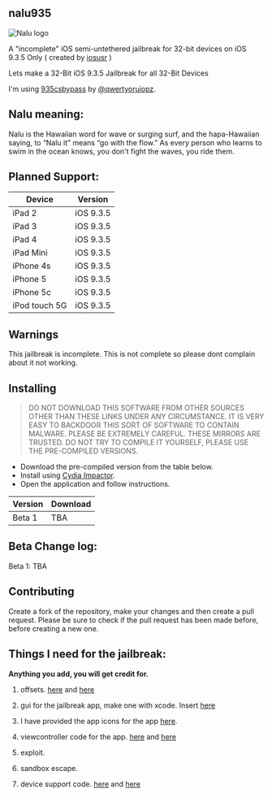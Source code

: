 ## nalu935

![Nalu logo](https://github.com/osxusr/nalu935/blob/master/nalu935/Media.xcassets/AppIcon.appiconset/Icon-83.5%402x.png)

A "incomplete" iOS semi-untethered jailbreak for 32-bit devices on iOS 9.3.5 Only ( created by [iosusr](https://twitter.com/iosusr) )

Lets make a 32-Bit iOS 9.3.5 Jailbreak for all 32-Bit Devices  

I'm using [935csbypass](https://github.com/kpwn/935csbypass) by [@qwertyoruiopz](https://twitter.com/qwertyoruiopz). 

## Nalu meaning:

Nalu is the Hawaiian word for wave or surging surf, 
and the hapa-Hawaiian saying, to “Nalu it” means “go with the flow.” 
As every person who learns to swim in the ocean knows, 
you don't fight the waves, you ride them.

## Planned Support:

| Device | Version |
|---------|----------|
| iPad 2  | iOS 9.3.5|
| iPad 3  | iOS 9.3.5 |
| iPad 4  | iOS 9.3.5 |
| iPad Mini | iOS 9.3.5 |
| iPhone 4s  | iOS 9.3.5 |
| iPhone 5  | iOS 9.3.5 |
| iPhone 5c | iOS 9.3.5 |
| iPod touch 5G | iOS 9.3.5 |

## Warnings

This jailbreak is incomplete. This is not complete so please dont complain about it not working.

## Installing

> DO NOT DOWNLOAD THIS SOFTWARE FROM OTHER SOURCES OTHER THAN THESE LINKS UNDER ANY CIRCUMSTANCE. IT IS VERY EASY TO BACKDOOR THIS SORT OF SOFTWARE TO CONTAIN MALWARE. PLEASE BE EXTREMELY CAREFUL. THESE MIRRORS ARE TRUSTED. DO NOT TRY TO COMPILE IT YOURSELF, PLEASE USE THE PRE-COMPILED VERSIONS.

* Download the pre-compiled version from the table below.
* Install using [Cydia Impactor](http://www.cydiaimpactor.com/).
* Open the application and follow instructions.

| Version | Download |
|---------|----------|
| Beta 1  | TBA      |

## Beta Change log:

Beta 1: TBA

## Contributing

Create a fork of the repository, make your changes and then create a pull request.
Please be sure to check if the pull request has been made before, before creating a new one.

## Things I need for the jailbreak:

**Anything you add, you will get credit for.**

1. offsets. [here](https://github.com/osxusr/nalu935/blob/master/nalu935/offsets.c) and [here](https://github.com/osxusr/nalu935/blob/master/nalu935/offsets.h)

2. gui for the jailbreak app, make one with xcode. Insert [here](https://github.com/osxusr/nalu935/tree/master/nalu935/Base.Iproj)

3. I have provided the app icons for the app [here](https://github.com/osxusr/nalu935/tree/master/nalu935/Media.xcassets/AppIcon.appiconset).

4. viewcontroller code for the app. [here](https://github.com/osxusr/nalu935/blob/master/nalu935/ViewController.h) and [here](https://github.com/osxusr/nalu935/blob/master/nalu935/ViewController.m)

5. exploit.

6. sandbox escape.

6. device support code. [here](https://github.com/osxusr/nalu935/blob/master/nalu935/device%20support.h) and [here](https://github.com/osxusr/nalu935/blob/master/nalu935/device%20support.m)
